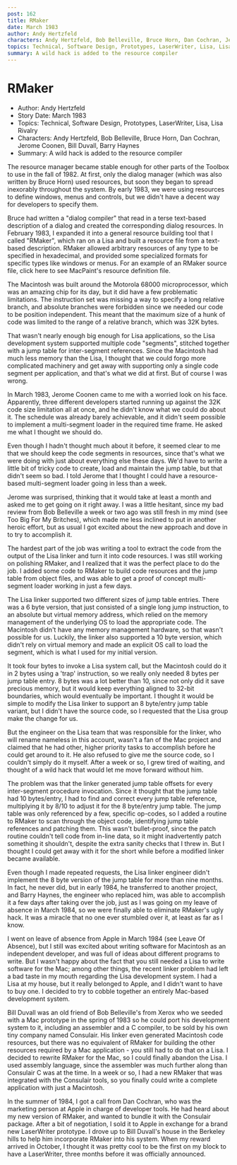 ```yaml
---
post: 162
title: RMaker
date: March 1983
author: Andy Hertzfeld
characters: Andy Hertzfeld, Bob Belleville, Bruce Horn, Dan Cochran, Jerome Coonen, Bill Duvall, Barry Haynes
topics: Technical, Software Design, Prototypes, LaserWriter, Lisa, Lisa Rivalry
summary: A wild hack is added to the resource compiler
---
```


# RMaker
* Author: Andy Hertzfeld
* Story Date: March 1983
* Topics: Technical, Software Design, Prototypes, LaserWriter, Lisa, Lisa Rivalry
* Characters: Andy Hertzfeld, Bob Belleville, Bruce Horn, Dan Cochran, Jerome Coonen, Bill Duvall, Barry Haynes
* Summary: A wild hack is added to the resource compiler

The resource manager became stable enough for other parts of the Toolbox to use in the fall of 1982.  At first, only the dialog manager (which was also written by Bruce Horn) used resources, but soon they began to spread inexorably throughout the system.  By early 1983, we were using resources to define windows, menus and controls, but we didn't have a decent way for developers to specify them.

Bruce had written a "dialog compiler" that read in a terse text-based description of a dialog and created the corresponding dialog resources. In February 1983, I expanded it into a general resource building tool that I called "RMaker", which ran on a Lisa and built a resource file from a text-based description. RMaker allowed arbitrary resources of any type to be specified in hexadecimal, and provided some specialized formats for specific types like windows or menus.  For an example of an RMaker source file, click here to see MacPaint's resource definition file.

The Macintosh was built around the Motorola 68000 microprocessor, which was an amazing chip for its day, but it did have a few problematic limitations.  The instruction set was missing a way to specify a long relative branch, and absolute branches were forbidden since we needed our code to be position independent.  This meant that the maximum size of a hunk of code was limited to the range of a relative branch, which was 32K bytes.

That wasn't nearly enough big enough for Lisa applications, so the Lisa development system supported multiple code "segments", stitched together with a jump table for inter-segment references.  Since the Macintosh had much less memory than the Lisa, I thought that we could forgo more complicated machinery and get away with supporting only a single code segment per application, and that's what we did at first.  But of course I was wrong.

In March 1983, Jerome Coonen came to me with a worried look on his face.  Apparently, three different developers started running up against the 32K code size limitation all at once, and he didn't know what we could do about it.  The schedule was already barely achievable, and it didn't seem possible to implement a multi-segment loader in the required time frame.  He asked me what I thought we should do.

Even though I hadn't thought much about it before, it seemed clear to me that we should keep the code segments in resources, since that's what we were doing with just about everything else these days.  We'd have to write a little bit of tricky code to create, load and maintain the jump table, but that didn't seem so bad.  I told Jerome that I thought I could have a resource-based multi-segment loader going in less than a week.

Jerome was surprised, thinking that it would take at least a month and asked me to get going on it right away.  I was a little hesitant, since my bad review from Bob Belleville a week or two ago was still fresh in my mind (see Too Big For My Britches), which made me less inclined to put in another heroic effort, but as usual I got excited about the new approach and dove in to try to accomplish it.

The hardest part of the job was writing a tool to extract the code from the output of the Lisa linker and turn it into code resources.  I was still working on polishing RMaker, and I realized that it was the perfect place to do the job.  I added some code to RMaker to build code resources and the jump table from object files, and was able to get a proof of concept multi-segment loader working in just a few days.

The Lisa linker supported two different sizes of jump table entries.  There was a 6 byte version, that just consisted of a single long jump instruction, to an absolute but virtual memory address, which relied on the memory management of the underlying OS to load the appropriate code.  The Macintosh didn't have any memory management hardware, so that wasn't possible for us.   Luckily, the linker also supported a 10 byte version, which didn't rely on virtual memory and made an explicit OS call to load the segment, which is what I used for my initial version.

It took four bytes to invoke a Lisa system call, but the Macintosh could do it in 2 bytes using a 'trap' instruction, so we really only needed 8 bytes per jump table entry.  8 bytes was a lot better than 10, since not only did it save precious memory, but it would keep everything aligned to 32-bit boundaries, which would eventually be important.  I thought it would be simple to modify the Lisa linker to support an 8 byte/entry jump table variant, but I didn't have the source code, so I requested that the Lisa group make the change for us.

But the engineer on the Lisa team that was responsible for the linker, who will rename nameless in this account, wasn't a fan of the Mac project and claimed that he had other, higher priority tasks to accomplish before he could get around to it.  He also refused to give me the source code, so I couldn't simply do it myself.   After a week or so,  I grew tired of waiting, and thought of a wild hack that would let me move forward without him.

The problem was that the linker generated jump table offsets for every inter-segment procedure invocation.   Since it thought that the jump table had 10 bytes/entry, I had to find and correct every jump table reference, multiplying it by 8/10 to adjust it for the 8 byte/entry jump table.  The jump table was only referenced by a few, specific op-codes, so I added a routine to RMaker to scan through the object code, identifying jump table references and patching them.   This wasn't bullet-proof, since the patch routine couldn't tell code from in-line data, so it might inadvertently patch something it shouldn't, despite the extra sanity checks that I threw in.   But I thought I could get away with it for the short while before a modified linker became available.

Even though I made repeated requests, the Lisa linker engineer didn't implement the 8 byte version of the jump table for more than nine months.  In fact, he never did, but in early 1984, he transferred to another project, and Barry Haynes, the engineer who replaced him, was able to accomplish it a few days after taking over the job, just as I was going on my leave of absence in March 1984, so we were finally able to eliminate RMaker's ugly hack.   It was a miracle that no one ever stumbled over it, at least as far as I know.

I went on leave of absence from Apple in March 1984 (see Leave Of Absence), but I still was excited about writing software for Macintosh as an independent developer, and was full of ideas about different programs to write.  But I wasn't happy about the fact that you still needed a Lisa to write software for the Mac;  among other things, the recent linker problem had left a bad taste in my mouth regarding the Lisa development system.  I had a Lisa at my house, but it really belonged to Apple, and I didn't want to have to buy one.   I decided to try to cobble together an entirely Mac-based development system.

Bill Duvall was an old friend of Bob Belleville's from Xerox who we seeded with a Mac prototype in the spring of 1983 so he could port his development system to it, including an assembler and a C compiler, to be sold by his own tiny company named Consulair.   His linker even generated Macintosh code resources, but there was no equivalent of RMaker for building the other resources required by a Mac application - you still had to do that on a Lisa.  I decided to rewrite RMaker for the Mac, so I could finally abandon the Lisa.  I used assembly language, since the assembler was much further along than Consulair C was at the time.  In a week or so, I had a new RMaker that was integrated with the Consulair tools, so you finally could write a complete application with just a Macintosh.

In the summer of 1984, I got a call from Dan Cochran, who was the marketing person at Apple in charge of developer tools.  He had heard about my new version of RMaker, and wanted to bundle it with the Consulair package.   After a bit of negotiation, I sold it to Apple in exchange for a brand new LaserWriter prototype.   I drove up to Bill Duvall's house in the Berkeley hills to help him incorporate RMaker into his system.   When my reward arrived in October, I thought it was pretty cool to be the first on my block to have a LaserWriter,  three months before it was officially announced.